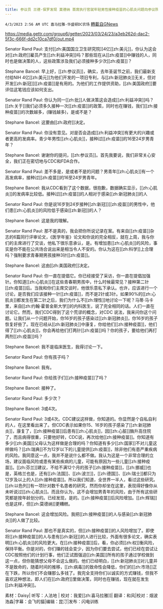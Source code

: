 ```yaml
---
title: 参议员 兰德·保罗发现 莫德纳 首席执行官就年轻男性接种疫苗的心肌炎问题向参议院委员会撒谎
---
```

`4/3/2023 2:56 AM UTC 喜马拉雅-华盛顿DC农场` [轉載自GNews](https://gnews.org/articles/1068110)


https://media.gettr.com/group6/getter/2023/03/24/23/a3eb262d-dac2-5f3c-666f-dd2c10ca7df0/out.mp4


Senator Rand Paul: 支付[[zh:美国国立卫生研究院]]4亿[[zh:美元]]，你认为这会对[[zh:政府]]雇员产生[[zh:利益冲突]]吗？那些现在从[[zh:疫苗]]中赚钱的人，同时也是做决策的人，这些政策涉及我们必须接种多少次[[zh:疫苗]]？

Stephane Bancel: 早上好，[[zh:参议员]]，确实，去年圣诞节之前，我们最新支付给NIH 4亿[[zh:美元]]为他们开发的一项旧专利，与[[zh:新冠肺炎]]无关，但对开发[[zh:新冠]][[zh:疫苗]]是有用的。为他们的工作提供资助，[[zh:美国政府]]要评估这笔钱应该如何支出。

Senator Rand Paul: 你认为同一[[zh:批]]人做决策这会造成[[zh:利益冲突]]吗？[[zh:关于]]我们必须多久接种一次[[zh:疫苗]]的政策，同时也在赚钱，我们[[zh:接种疫苗]]的次数越多，(赚钱越多)，是或不是？

Stephane Bancel: 这要由[[zh:政府]]决定。

Senator Rand Paul: 你没有意见。对是否会造成[[zh:利益冲突]]有更大的兴趣或者更高的发病率。青少年男性[[zh:心肌炎]]，接种过[[zh:疫苗]]的16至24岁男青年？

Stephane Bancel: 谢谢你的提问，[[zh:参议员]]。首先我要说，我们非常关心安全，我们正在密切地与CDC和FDA合作。

Senator Rand Paul: 差不多是，是或者不是的问题？男青年[[zh:心肌炎]]有一个高发病率，接种过[[zh:疫苗]]的16至24岁男青年。

Stephane Bancel: 我从CDC看到了这个数据，很抱歉，数据确实显示，[[zh:心肌炎]]的发病率比较低。接种过[[zh:疫苗]]的人相对于感染[[zh:新冠肺炎]]的人

Senator Rand Paul: 你是说16岁到24岁接种[[zh:新冠]][[zh:疫苗]]的男性中，他们患[[zh:心肌炎]]的风险低于感染[[zh:新冠]]的人？

Stephane Bancel: 这是我的理解。

Senator Rand Paul: 那不是真的，我会把你所说记录在案。有来自[[zh:疫苗]]杂志的6篇同行评审论文，《医学年鉴》论文和你说的完全相反，就在上周，我与你们的主席进行了交谈，他私下很乐意承认，是。有增加患[[zh:心肌炎]]的风险，事实是你不能在公共场合说出来是相当令人不安的。你认为这在[[zh:科学]]上合理吗？强制要求青春期男孩接种3针[[zh:疫苗]]。

Stephane Bancel: 这由[[zh:美国政府]]决定。

Senator Rand Paul: 你一直在提倡它。你已经接受了采访，你一直在提倡加强针。你知道[[zh:心肌炎]]在这些青春期男孩中，什么时候最常见？接种第二针[[zh:疫苗]]后。当我和你们主席交谈时，他很乐意私下承认。也许，应该进行一个讨论，是否我们应该接种一针[[zh:疫苗]]，而不是2针或3针。如果90%的[[zh:心肌炎]]都发生在第二针之后，我们为什么不[[zh:理性]]地讨论一下呢？马蒂·马卡里，来自[[zh:约翰·霍普金斯大学]]的内科医生，说了完全相同的话。人们一直在讨论它。然而，我们CDC得到了这个荒谬的概念，对CDC 说法，我来问你这个问题。让我们从一个问题开始，你16岁的孩子感染过[[zh:新冠肺炎]]，你16岁的孩子恢复好些了。现在已经从[[zh:新冠肺炎]]中康复，你给他们[[zh:接种疫苗]]，他们得了[[zh:心肌炎]]，你会再给他们打两针[[zh:疫苗]]吗？你的孩子，要给他们再打两剂[[zh:疫苗]]吗？

Stephane Bancel: 我不是临床医生，我得讨论一下。

Senator Rand Paul: 你有孩子吗？

Stephane Bancel: 我有。

Senator Rand Paul: 你给孩子们[[zh:接种疫苗]]了吗？

Stephane Bancel: 接种了。

Senator Rand Paul: 多少次？

Stephane Bancel: 3或4次。

Senator Rand Paul: 3或4次。CDC建议这样做，你知道的。你显然是个自私自利的人，在这里看出来了。但CDC表示如果你15、16岁的孩子感染了[[zh:新冠肺炎]]，康复了，[[zh:接种疫苗]]后患有[[zh:心肌炎]]，因[[zh:心脏]]酶升高住院了，而且病得很重，只要他好转，CDC说，再次给他[[zh:接种疫苗]]。你知道有多少[[zh:美国]]父母认为这样做是合理的吗？你知道有多少[[zh:国家]]不对儿童这样做吗？[[zh:瑞典]]不为12岁以下的儿童提供[[zh:疫苗]]，除非他们有患严重疾病的风险。我同意这一点，我并不是说什么都不做。我认为这是一个非常合理的立场，建议面临风险或患有某些疾病的儿童，可能有原因为一些儿童[[zh:接种疫苗]]。[[zh:芬兰]]建议，不给不满12个月的孩子[[zh:接种疫苗]]，[[zh:挪威]]也是，英格兰也是，还有[[zh:法国]]、[[zh:波兰]]，[[zh:德国]]、[[zh:瑞士]]都只为12岁及以上的人[[zh:接种疫苗]]。所以我们知道，全世界一半人，看过这些研究。[[zh:以色列]]有一项针对数千名患者的研究，然而你却坐在这里，表现得好像你从未听说过[[zh:心肌炎]]。而且你认为，这不会增加男青年的风险，由于所有这些研究都是按年龄划分的。已经发现，是的。[[zh:接种疫苗]]后风险增加。[[zh:辉瑞]]也是这样，但[[zh:莫德纳]]更糟糕。

Stephane Bancel: 这会增加风险。我把[[zh:接种疫苗]]的人与感染[[zh:新冠肺炎]]的人做了比较。

Senator Rand Paul: 那也不是真实的，但[[zh:接种疫苗]]的人风险增加了。即使将[[zh:接种疫苗]]的人与患有[[zh:新冠]]的人进行比较，外面有很多论文，确实表明[[zh:心肌炎]]的风险更大。在[[zh:接种疫苗]]后，看，你必须[[zh:权]]衡风险，保持平衡。你是对的，你们赚的钱会变少，因为你们要去尝试，他们已经在尝试让CDC按照他们的计划行事，他们正试图强迫[[zh:美国]]所有的孩子通过学校做到这一点，但你能猜想父母不会这么做的。他们已经明白，[[zh:新冠肺炎]]对儿童并不是致命的，随着时间的推移，[[zh:病毒]]的致命性会降低，你们的[[zh:市场]]正在下跌，所以你们不会赚那么多钱了。我完全支持你们以诚实的方式赚钱，但我不喜欢这种想法，即人们在[[zh:政府]]里做决策，同时也在赚钱，现在就在发生[[zh:利益冲突]]。

素材：Daisy| 听写：人法地 | 校对：我爱[[zh:喜马拉雅]]| 翻译：和风|校对：烟波浩淼|字幕：会飞的猫|编辑：昆汀|发布：闪电训练

